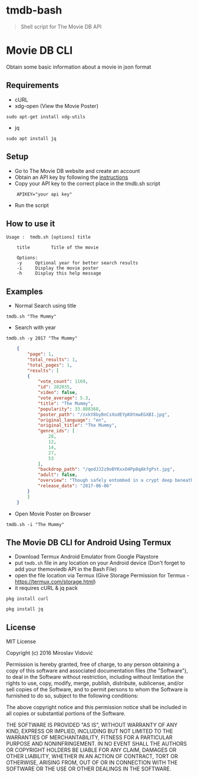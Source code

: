 # tmdb-bash

> Shell script for The Movie DB API

# Movie DB CLI

Obtain some basic information about a movie in json format

## Requirements

- cURL
- xdg-open (View the Movie Poster)

```
sudo apt-get install xdg-utils
```

- jq 

```
sudo apt install jq
```

## Setup
- Go to The Movie DB website and create an account
- Obtain an API key by following the [instructions](https://www.themoviedb.org/faq/api)
- Copy your API key to the correct place in the tmdb.sh script 
```shell
    APIKEY="your api key"
```
- Run the script


## How to use it

```
Usage :  tmdb.sh [options] title

    title        Title of the movie

    Options:
    -y     Optional year for better search results
    -i     Display the movie poster
    -h     Display this help message
```

## Examples

- Normal Search using title

```shell
tmdb.sh "The Mummy"
```

- Search with year

```shell
tmdb.sh -y 2017 "The Mummy"    
```

```json
    {
        "page": 1,
        "total_results": 1,
        "total_pages": 1,
        "results": [
        {
            "vote_count": 1169,
            "id": 282035,
            "video": false,
            "vote_average": 5.3,
            "title": "The Mummy",
            "popularity": 33.808368,
            "poster_path": "/zxkY8byBnCsXodEYpK8tmwEGXBI.jpg",
            "original_language": "en",
            "original_title": "The Mummy",
            "genre_ids": [
                28,
                12,
                14,
                27,
                53
            ],
            "backdrop_path": "/qedJJ2z9oBYKxxO4Pp8qAkfgPst.jpg",
            "adult": false,
            "overview": "Though safely entombed in a crypt deep beneath the unforgiving desert, an ancient queen whose destiny was unjustly taken from he is awakened in our current day, bringing with her malevolence grown over millennia, and terrors that defy human comprehension.",
            "release_date": "2017-06-06"
        }
        ]
    }
```

- Open Movie Poster on Browser

```shell
tmdb.sh -i "The Mummy"
```

## The Movie DB CLI for Android Using Termux

- Download Termux Android Emulator from Google Playstore
- put `tmdb.sh` file in any location on your Android device (Don't forget to add your themoviedb API in the Bash File)
- open the file location via Termux (Give Storage Permission for Termux - https://termux.com/storage.html)
- it requires cURL & jq pack 

```
pkg install curl
````

```
pkg install jq
```

## License

MIT License

Copyright (c) 2016 Miroslav Vidović

Permission is hereby granted, free of charge, to any person obtaining a copy
of this software and associated documentation files (the "Software"), to deal
in the Software without restriction, including without limitation the rights
to use, copy, modify, merge, publish, distribute, sublicense, and/or sell
copies of the Software, and to permit persons to whom the Software is
furnished to do so, subject to the following conditions:

The above copyright notice and this permission notice shall be included in all
copies or substantial portions of the Software.

THE SOFTWARE IS PROVIDED "AS IS", WITHOUT WARRANTY OF ANY KIND, EXPRESS OR
IMPLIED, INCLUDING BUT NOT LIMITED TO THE WARRANTIES OF MERCHANTABILITY,
FITNESS FOR A PARTICULAR PURPOSE AND NONINFRINGEMENT. IN NO EVENT SHALL THE
AUTHORS OR COPYRIGHT HOLDERS BE LIABLE FOR ANY CLAIM, DAMAGES OR OTHER
LIABILITY, WHETHER IN AN ACTION OF CONTRACT, TORT OR OTHERWISE, ARISING FROM,
OUT OF OR IN CONNECTION WITH THE SOFTWARE OR THE USE OR OTHER DEALINGS IN THE
SOFTWARE.
